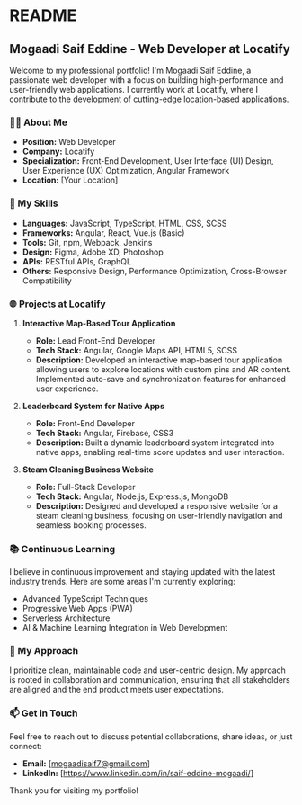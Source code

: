 
# README

## Mogaadi Saif Eddine - Web Developer at Locatify

Welcome to my professional portfolio! I'm Mogaadi Saif Eddine, a passionate web developer with a focus on building high-performance and user-friendly web applications. I currently work at Locatify, where I contribute to the development of cutting-edge location-based applications.

### 👨‍💻 About Me

- **Position:** Web Developer
- **Company:** Locatify
- **Specialization:** Front-End Development, User Interface (UI) Design, User Experience (UX) Optimization, Angular Framework
- **Location:** [Your Location]

### 🚀 My Skills

- **Languages:** JavaScript, TypeScript, HTML, CSS, SCSS
- **Frameworks:** Angular, React, Vue.js (Basic)
- **Tools:** Git, npm, Webpack, Jenkins
- **Design:** Figma, Adobe XD, Photoshop
- **APIs:** RESTful APIs, GraphQL
- **Others:** Responsive Design, Performance Optimization, Cross-Browser Compatibility

### 🌐 Projects at Locatify

1. **Interactive Map-Based Tour Application**
   - **Role:** Lead Front-End Developer
   - **Tech Stack:** Angular, Google Maps API, HTML5, SCSS
   - **Description:** Developed an interactive map-based tour application allowing users to explore locations with custom pins and AR content. Implemented auto-save and synchronization features for enhanced user experience.

2. **Leaderboard System for Native Apps**
   - **Role:** Front-End Developer
   - **Tech Stack:** Angular, Firebase, CSS3
   - **Description:** Built a dynamic leaderboard system integrated into native apps, enabling real-time score updates and user interaction.

3. **Steam Cleaning Business Website**
   - **Role:** Full-Stack Developer
   - **Tech Stack:** Angular, Node.js, Express.js, MongoDB
   - **Description:** Designed and developed a responsive website for a steam cleaning business, focusing on user-friendly navigation and seamless booking processes.

### 📚 Continuous Learning

I believe in continuous improvement and staying updated with the latest industry trends. Here are some areas I'm currently exploring:

- Advanced TypeScript Techniques
- Progressive Web Apps (PWA)
- Serverless Architecture
- AI & Machine Learning Integration in Web Development

### 🎯 My Approach

I prioritize clean, maintainable code and user-centric design. My approach is rooted in collaboration and communication, ensuring that all stakeholders are aligned and the end product meets user expectations.

### 📫 Get in Touch

Feel free to reach out to discuss potential collaborations, share ideas, or just connect:

- **Email:** [mogaadisaif7@gmail.com]
- **LinkedIn:** [https://www.linkedin.com/in/saif-eddine-mogaadi/]


Thank you for visiting my portfolio!
